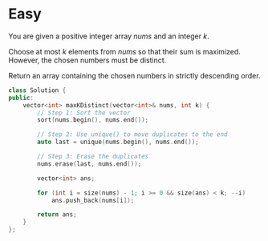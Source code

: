 # Easy

You are given a positive integer array $nums$ and an integer $k$.

Choose at most $k$ elements from $nums$ so that their sum is maximized. However, the chosen numbers must be distinct.

Return an array containing the chosen numbers in strictly descending order.

```cpp
class Solution {
public:
    vector<int> maxKDistinct(vector<int>& nums, int k) {
        // Step 1: Sort the vector
        sort(nums.begin(), nums.end());

        // Step 2: Use unique() to move duplicates to the end
        auto last = unique(nums.begin(), nums.end());

        // Step 3: Erase the duplicates
        nums.erase(last, nums.end());

        vector<int> ans;

        for (int i = size(nums) - 1; i >= 0 && size(ans) < k; --i)
            ans.push_back(nums[i]);

        return ans;
    }
};
```
